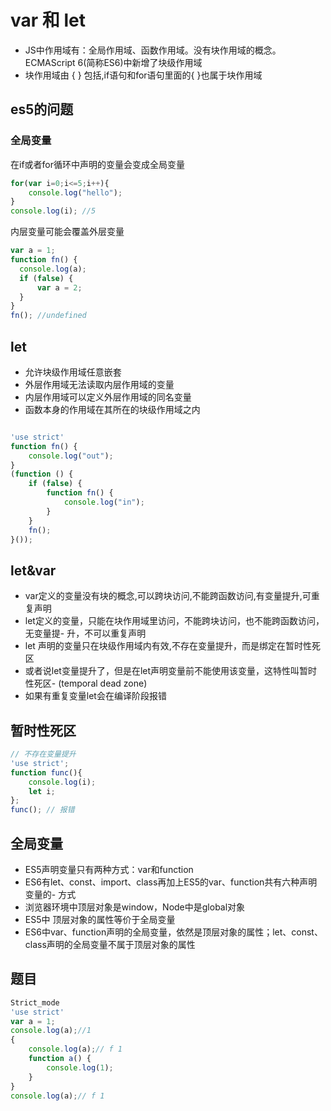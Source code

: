 # var 和 let

- JS中作用域有：全局作用域、函数作用域。没有块作用域的概念。ECMAScript 6(简称ES6)中新增了块级作用域
- 块作用域由 { } 包括,if语句和for语句里面的{ }也属于块作用域

## es5的问题

### 全局变量

在if或者for循环中声明的变量会变成全局变量

```js
for(var i=0;i<=5;i++){
    console.log("hello");
}
console.log(i); //5
```

内层变量可能会覆盖外层变量 
```js
var a = 1;
function fn() {
  console.log(a);
  if (false) {
      var a = 2;
  }
}
fn(); //undefined
```

## let 
- 允许块级作用域任意嵌套
- 外层作用域无法读取内层作用域的变量
- 内层作用域可以定义外层作用域的同名变量
- 函数本身的作用域在其所在的块级作用域之内

```js

'use strict'
function fn() {
    console.log("out");
}
(function () {
    if (false) {
        function fn() {
            console.log("in");
        }
    }
    fn();
}());
```

## let&var

- var定义的变量没有块的概念,可以跨块访问,不能跨函数访问,有变量提升,可重复声明
- let定义的变量，只能在块作用域里访问，不能跨块访问，也不能跨函数访问，无变量提- 升，不可以重复声明
- let 声明的变量只在块级作用域内有效,不存在变量提升，而是绑定在暂时性死区
- 或者说let变量提升了，但是在let声明变量前不能使用该变量，这特性叫暂时性死区- (temporal dead zone)
- 如果有重复变量let会在编译阶段报错

## 暂时性死区

```js
// 不存在变量提升
'use strict';
function func(){
    console.log(i);
    let i;
};
func(); // 报错

```

## 全局变量

- ES5声明变量只有两种方式：var和function
- ES6有let、const、import、class再加上ES5的var、function共有六种声明变量的- 方式
- 浏览器环境中顶层对象是window，Node中是global对象
- ES5中 顶层对象的属性等价于全局变量
- ES6中var、function声明的全局变量，依然是顶层对象的属性；let、const、class声明的全局变量不属于顶层对象的属性

## 题目

```js
Strict_mode
'use strict' 
var a = 1;
console.log(a);//1
{
    console.log(a);// f 1
    function a() {
        console.log(1);
    }
}
console.log(a);// f 1
```